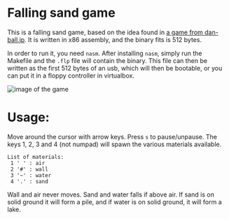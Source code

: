 # Falling sand game

This is a falling sand game, based on the idea found in [a game from
dan-ball.jp][1]. It is written in x86 assembly, and the binary fits is 512
bytes.

In order to run it, you need `nasm`. After installing `nasm`, simply run the
Makefile and the `.flp` file will contain the binary. This file can then be
written as the first 512 bytes of an usb, which will then be bootable, or you
can put it in a floppy controller in virtualbox.

![image of the game][2]

# Usage:

Move around the cursor with arrow keys. Press `s` to pause/unpause. The keys 1,
2, 3 and 4 (not numpad) will spawn the various materials available.

    List of materials:
     1 ' ' : air
     2 '#' : wall
     3 '~' : water
     4 '.' : sand

Wall and air never moves. Sand and water falls if above air. If sand is on solid
ground it will form a pile, and if water is on solid ground, it will form a
lake.

 [1]: https://dan-ball.jp/en/javagame/dust/
 [2]: https://ryhl.io/img/fsg.png

